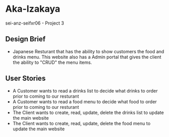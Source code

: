 # Aka-Izakaya

sei-anz-seifxr06 - Project 3

## Design Brief

- Japanese Resturant that has the ability to show customers the food and drinks menu. This website also has a Admin portal that gives the client the ability to "CRUD" the menu items.

## User Stories

- A Customer wants to read a drinks list to decide what drinks to order prior to coming to our resturant
- A Customer wants to read a food menu to decide what food to order prior to coming to our resturant
- The Client wants to create, read, update, delete the drinks list to update the main website
- The Client wants to create, read, update, delete the food menu to update the main website
